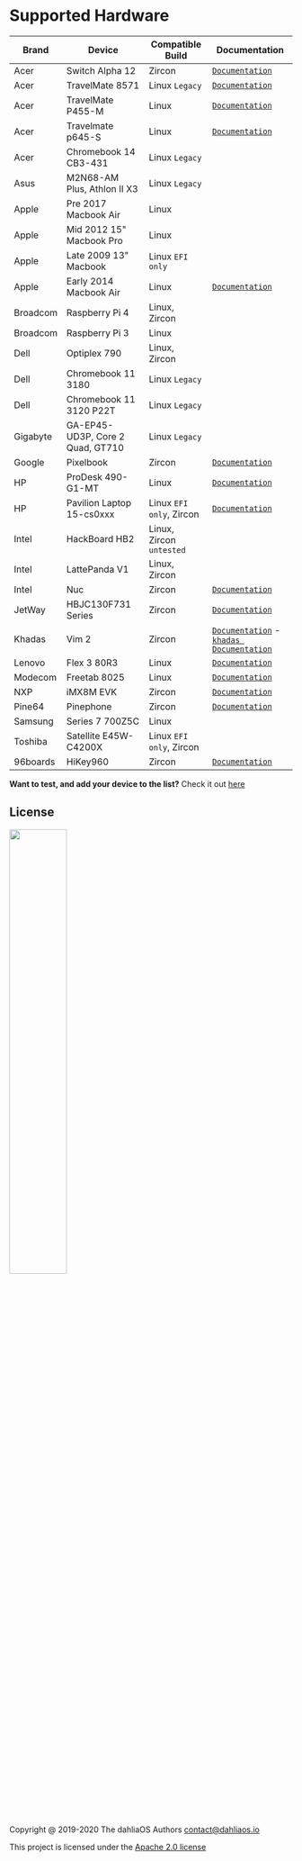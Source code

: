 # Supported Hardware

| Brand         | Device         | Compatible Build | Documentation      |      
| -----------  | -----------  | ----------- | ----------- |  
|Acer|Switch Alpha 12|Zircon|[`Documentation`](https://fuchsia.dev/docs/development/hardware/acer12.md)| 
|Acer|TravelMate 8571|Linux `Legacy`|[`Documentation`](hardware/Acer/TravelMate-8571.md)| 
|Acer|TravelMate P455-M|Linux|[`Documentation`](hardware/Acer/TravelMate-P455-M.md)| 
|Acer|Travelmate p645-S|Linux|[`Documentation`](hardware/Acer/TravelMate-P645-S.md)|
|Acer|Chromebook 14 CB3-431|Linux `Legacy`|
|Asus|M2N68-AM Plus, Athlon II X3|Linux `Legacy`|
|Apple|Pre 2017 Macbook Air|Linux|
|Apple|Mid 2012 15" Macbook Pro|Linux|
|Apple|Late 2009 13" Macbook|Linux `EFI only`|
|Apple|Early 2014 Macbook Air|Linux|[`Documentation`](hardware/Apple/Macbook-air-early-2014.md)|
|Broadcom|Raspberry Pi 4|Linux, Zircon|
|Broadcom|Raspberry Pi 3|Linux|
|Dell|Optiplex 790|Linux, Zircon|
|Dell|Chromebook 11 3180|Linux `Legacy`|
|Dell|Chromebook 11 3120 P22T|Linux `Legacy`|
|Gigabyte|GA-EP45-UD3P, Core 2 Quad, GT710|Linux `Legacy`|
|Google|Pixelbook|Zircon|[`Documentation`](https://fuchsia.dev/docs/development/hardware/pixelbook.md)| 
|HP|ProDesk 490-G1-MT|Linux|[`Documentation`](hardware/HP/ProDesk-490-G1-MT.md)| 
|HP|Pavilion Laptop 15-cs0xxx|Linux `EFI only`, Zircon|[`Documentation`](hardware/HP/Pavilion-Laptop-15-cs0xxx.md)| 
|Intel|HackBoard HB2|Linux, Zircon `untested`|
|Intel|LattePanda V1|Linux, Zircon|
|Intel|Nuc|Zircon|[`Documentation`](https://fuchsia.dev/docs/development/hardware/developing_on_nuc.md)| 
|JetWay|HBJC130F731 Series|Zircon|[`Documentation`](https://fuchsia.dev/fuchsia-src/development/hardware/toulouse)| 
|Khadas|Vim 2|Zircon|[`Documentation`](https://fuchsia.dev/docs/development/hardware/khadas-vim) - [`khadas Documentation`](https://docs.khadas.com/vim2/BuildFuchsia.html)| 
|Lenovo|Flex 3 80R3|Linux|[`Documentation`](hardware/Lenovo/Flex-3-80R3.md)| 
|Modecom|Freetab 8025|Linux|[`Documentation`](hardware/Modecom/Freetab-8025.md)| 
|NXP|iMX8M EVK|Zircon|[`Documentation`](https://fuchsia.dev/fuchsia-src/development/hardware/imx8mevk)| 
|Pine64|Pinephone|Zircon|[`Documentation`](hardware/pine64/Pinephone.md)| 
|Samsung|Series 7 700Z5C|Linux|
|Toshiba|Satellite E45W-C4200X|Linux `EFI only`, Zircon|
|96boards|HiKey960|Zircon|[`Documentation`](https://fuchsia.dev/fuchsia-src/development/hardware/hikey960)| 

**Want to test, and add your device to the list?** Check it out [here](.github/CONTRIBUTING.md#supported-devices)

## License

<p align="left">
  <img width="45%" src="https://github.com/dahlia-os/brand/blob/master/Logo%20SVGs/dahliaOS%20logo%20with%20text%20(drop%20shadow).svg"
</p>

Copyright @ 2019-2020 The dahliaOS Authors contact@dahliaos.io

This project is licensed under the [Apache 2.0 license](LICENSE)
